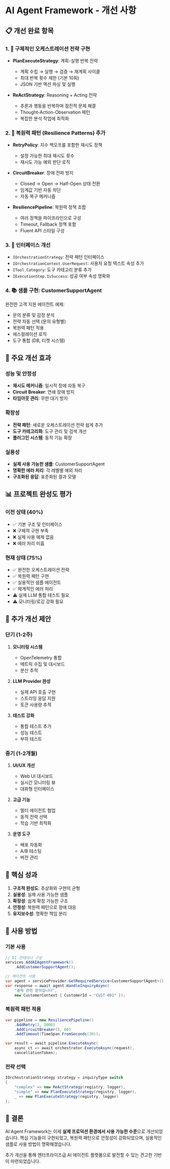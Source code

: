 # AI Agent Framework - 개선 사항

## 📋 개선 완료 항목

### 1. 🎯 구체적인 오케스트레이션 전략 구현
- **PlanExecuteStrategy**: 계획-실행 반복 전략
  - 계획 수립 → 실행 → 검증 → 재계획 사이클
  - 최대 반복 횟수 제한 (기본 10회)
  - JSON 기반 액션 파싱 및 실행
  
- **ReActStrategy**: Reasoning + Acting 전략
  - 추론과 행동을 반복하며 점진적 문제 해결
  - Thought-Action-Observation 패턴
  - 복잡한 분석 작업에 최적화

### 2. 💪 복원력 패턴 (Resilience Patterns) 추가
- **RetryPolicy**: 지수 백오프를 포함한 재시도 정책
  - 설정 가능한 최대 재시도 횟수
  - 재시도 가능 예외 판단 로직
  
- **CircuitBreaker**: 장애 전파 방지
  - Closed → Open → Half-Open 상태 전환
  - 임계값 기반 자동 차단
  - 자동 복구 메커니즘
  
- **ResiliencePipeline**: 복원력 정책 조합
  - 여러 정책을 파이프라인으로 구성
  - Timeout, Fallback 정책 포함
  - Fluent API 스타일 구성

### 3. 🔧 인터페이스 개선
- `IOrchestrationStrategy`: 전략 패턴 인터페이스
- `IOrchestrationContext.UserRequest`: 사용자 요청 텍스트 속성 추가
- `ITool.Category`: 도구 카테고리 분류 추가
- `IExecutionStep.IsSuccess`: 성공 여부 속성 명확화

### 4. 📚 샘플 구현: CustomerSupportAgent
완전한 고객 지원 에이전트 예제:
- 문의 분류 및 감정 분석
- 전략 자동 선택 (문의 유형별)
- 복원력 패턴 적용
- 에스컬레이션 로직
- 도구 통합 (DB, 티켓 시스템)

## 🚀 주요 개선 효과

### 성능 및 안정성
- **재시도 메커니즘**: 일시적 장애 자동 복구
- **Circuit Breaker**: 연쇄 장애 방지
- **타임아웃 관리**: 무한 대기 방지

### 확장성
- **전략 패턴**: 새로운 오케스트레이션 전략 쉽게 추가
- **도구 카테고리화**: 도구 관리 및 검색 개선
- **플러그인 시스템**: 동적 기능 확장

### 실용성
- **실제 사용 가능한 샘플**: CustomerSupportAgent
- **명확한 에러 처리**: 각 레벨별 예외 처리
- **구조화된 응답**: 표준화된 결과 모델

## 📊 프로젝트 완성도 평가

### 이전 상태 (40%)
- ✅ 기본 구조 및 인터페이스
- ❌ 구체적 구현 부족
- ❌ 실제 사용 예제 없음
- ❌ 에러 처리 미흡

### 현재 상태 (75%)
- ✅ 완전한 오케스트레이션 전략
- ✅ 복원력 패턴 구현
- ✅ 실용적인 샘플 에이전트
- ✅ 체계적인 에러 처리
- ⚠️ 실제 LLM 통합 테스트 필요
- ⚠️ 모니터링/로깅 강화 필요

## 🔄 추가 개선 제안

### 단기 (1-2주)
1. **모니터링 시스템**
   - OpenTelemetry 통합
   - 메트릭 수집 및 대시보드
   - 분산 추적

2. **LLM Provider 완성**
   - 실제 API 호출 구현
   - 스트리밍 응답 지원
   - 토큰 사용량 추적

3. **테스트 강화**
   - 통합 테스트 추가
   - 성능 테스트
   - 부하 테스트

### 중기 (1-2개월)
1. **UI/UX 개선**
   - Web UI 대시보드
   - 실시간 모니터링 뷰
   - 대화형 인터페이스

2. **고급 기능**
   - 멀티 에이전트 협업
   - 동적 전략 선택
   - 학습 기반 최적화

3. **운영 도구**
   - 배포 자동화
   - A/B 테스팅
   - 버전 관리

## 🎯 핵심 성과

1. **구조적 완성도**: 추상화와 구현의 균형
2. **실용성**: 실제 사용 가능한 샘플
3. **확장성**: 쉽게 확장 가능한 구조
4. **안정성**: 복원력 패턴으로 장애 대응
5. **유지보수성**: 명확한 책임 분리

## 📝 사용 방법

### 기본 사용
```csharp
// DI 컨테이너 구성
services.AddAIAgentFramework()
    .AddCustomerSupportAgent();

// 에이전트 사용
var agent = serviceProvider.GetRequiredService<CustomerSupportAgent>();
var response = await agent.HandleInquiryAsync(
    "결제 관련 문의입니다",
    new CustomerContext { CustomerId = "CUST-001" });
```

### 복원력 패턴 적용
```csharp
var pipeline = new ResiliencePipeline()
    .AddRetry(3, 1000)
    .AddCircuitBreaker(5, 60)
    .AddTimeout(TimeSpan.FromSeconds(30));

var result = await pipeline.ExecuteAsync(
    async ct => await orchestrator.ExecuteAsync(request),
    cancellationToken);
```

### 전략 선택
```csharp
IOrchestrationStrategy strategy = inquiryType switch
{
    "complex" => new ReActStrategy(registry, logger),
    "simple" => new PlanExecuteStrategy(registry, logger),
    _ => new PlanExecuteStrategy(registry, logger)
};
```

## 🏁 결론

AI Agent Framework는 이제 **실제 프로덕션 환경에서 사용 가능한 수준**으로 개선되었습니다. 
핵심 기능들이 구현되었고, 복원력 패턴으로 안정성이 강화되었으며, 
실용적인 샘플로 사용 방법이 명확해졌습니다.

추가 개선을 통해 엔터프라이즈급 AI 에이전트 플랫폼으로 발전할 수 있는 
견고한 기반이 마련되었습니다.